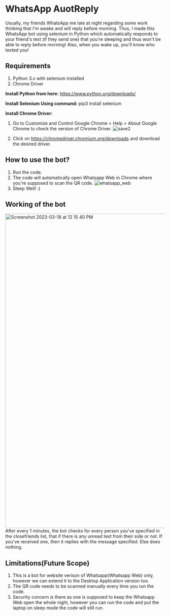 # WhatsApp AuotReply

Usually, my friends WhatsApp me late at night regarding some work thinking that I'm awake and will reply before morning. 
Thus, I made this WhatsApp bot using selenium in Python which automatically responds to your friend's text (if they send one) that you're sleeping and thus won't be able to reply before morning!
Also, when you wake up, you'll know who texted you!

## Requirements
1. Python 3.x with selenium installed
2. Chrome Driver

**Install Python from here:** https://www.python.org/downloads/

**Install Selenium Using command:** pip3 install selenium

**Install Chrome Driver:**
1. Go to Customize and Control Google Chrome > Help > About Google Chrome to check the version of Chrome Driver.
![save2](https://user-images.githubusercontent.com/45245975/93358162-c7261f00-f85e-11ea-8ac2-038c65b2c4bf.PNG)

2. Click on https://chromedriver.chromium.org/downloads and download the desired driver.

## How to use the bot?

1. Run the code.
2. The code will automatically open Whatsapp Web in Chrome where you're supposed to scan the QR code.
![whatsapp_web](https://user-images.githubusercontent.com/45245975/91994399-30346f80-ed54-11ea-91a2-098d851ac10d.PNG)
3. Sleep Well! :)

## Working of the bot

<img width="988" alt="Screenshot 2023-03-18 at 12 15 40 PM" src="https://user-images.githubusercontent.com/128136329/226090279-b88985b9-628b-4753-9083-e2e1afc00a95.png">
After every 1 minutes, the bot checks for every person you've specified in the closefriends list, that if there is any unread text from their side or not. 
If you've received one, then it replies with the message specified.
Else does nothing.

## Limitations(Future Scope)
1. This is a bot for website verison of Whatsapp(Whatsapp Web) only, however we can extend it to the Desktop Application version too.
2. The QR code needs to be scanned manually every time you run the code.
3. Security concern is there as one is supposed to keep the Whatsapp Web open the whole night, however you can run the code and put the laptop on sleep mode the code will still run.
